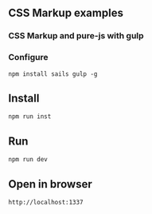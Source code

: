 ## CSS Markup examples

### CSS Markup and pure-js with gulp

### Configure
	npm install sails gulp -g

## Install
	npm run inst

## Run
	npm run dev

## Open in browser
	http://localhost:1337
